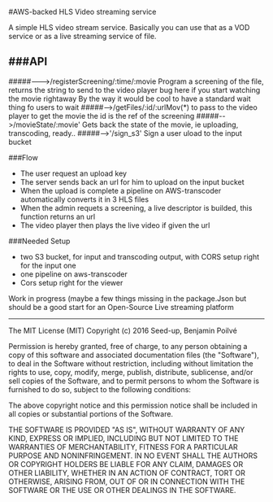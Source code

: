 #AWS-backed HLS Video streaming service

A simple HLS video stream service. Basically you can use that as a VOD service or as a live streaming service of file.

###API
--
#####--->/registerScreening/:time/:movie
Program a screening of the file, returns the string to send to the video player
bug here if you start watching the movie rightaway
By the way it would be cool to have a standard wait thing fo users to wait
#####-->/getFiles/:id/:urlMov(*)
to pass to the video player to get the movie the id is the ref of the screening
#####-->/movieState/:movie'
Gets back the state of the movie, ie uploading, transcoding, ready..
#####-->'/sign_s3'
Sign a user uload to the input bucket


###Flow

* The user request an upload key
* The server sends back an url for him to upload on the input bucket
* When the upload is complete a pipeline on AWS-transcoder automatically converts it in 3 HLS files
* When the admin requets a screening, a live descriptor is builded, this function returns an url
* The video player then plays the live video if given the url

###Needed Setup

* two S3 bucket, for input and transcoding output, with CORS setup right for the input one
* one pipeline on aws-transcoder
* Cors setup right for the viewer


Work in progress (maybe a few things missing in the package.Json but should be a good start for an Open-Source Live streaming platform




---


The MIT License (MIT)
Copyright (c) 2016 Seed-up, Benjamin Poilvé

Permission is hereby granted, free of charge, to any person obtaining a copy of this software and associated documentation files (the "Software"), to deal in the Software without restriction, including without limitation the rights to use, copy, modify, merge, publish, distribute, sublicense, and/or sell copies of the Software, and to permit persons to whom the Software is furnished to do so, subject to the following conditions:

The above copyright notice and this permission notice shall be included in all copies or substantial portions of the Software.

THE SOFTWARE IS PROVIDED "AS IS", WITHOUT WARRANTY OF ANY KIND, EXPRESS OR IMPLIED, INCLUDING BUT NOT LIMITED TO THE WARRANTIES OF MERCHANTABILITY, FITNESS FOR A PARTICULAR PURPOSE AND NONINFRINGEMENT. IN NO EVENT SHALL THE AUTHORS OR COPYRIGHT HOLDERS BE LIABLE FOR ANY CLAIM, DAMAGES OR OTHER LIABILITY, WHETHER IN AN ACTION OF CONTRACT, TORT OR OTHERWISE, ARISING FROM, OUT OF OR IN CONNECTION WITH THE SOFTWARE OR THE USE OR OTHER DEALINGS IN THE SOFTWARE.